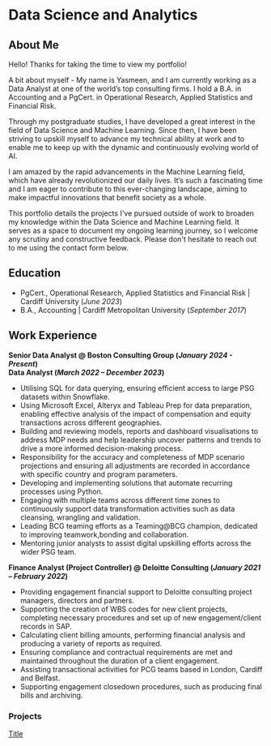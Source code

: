 # Data Science and Analytics

## About Me
Hello! Thanks for taking the time to view my portfolio!

A bit about myself - My name is Yasmeen, and I am currently working as a Data Analyst at one of the world’s top consulting firms. I hold a B.A. in Accounting and a PgCert. in Operational Research, Applied Statistics and Financial Risk. 

Through my postgraduate studies, I have developed a great interest in the field of Data Science and Machine Learning. Since then, I have been striving to upskill myself to advance my technical ability at work and to enable me to keep up with the dynamic and continuously evolving world of AI. 

I am amazed by the rapid advancements in the Machine Learning field, which have already revolutionized our daily lives. It’s such a fascinating time and I am eager to contribute to this ever-changing landscape, aiming to make impactful innovations that benefit society as a whole.

This portfolio details the projects I've pursued outside of work to broaden my knowledge within the Data Science and Machine Learning field. It serves as a space to document my ongoing learning journey, so I welcome any scrutiny and constructive feedback. Please don't hesitate to reach out to me using the contact form below.

## Education
- PgCert., Operational Research, Applied Statistics and Financial Risk | Cardiff University (_June 2023_)
- B.A., Accounting | Cardiff Metropolitan University (_September 2017_)

## Work Experience
**Senior Data Analyst @ Boston Consulting Group (_January 2024 - Present_)**
<br>**Data Analyst (_March 2022 – December 2023_)**
- Utilising SQL for data querying, ensuring efficient access to large PSG datasets within Snowflake.
- Using Microsoft Excel, Alteryx and Tableau Prep for data preparation, enabling effective analysis of the impact of compensation and equity transactions across different geographies.
- Building and reviewing models, reports and dashboard visualisations to address MDP needs and help leadership uncover patterns and trends to drive a more informed decision-making process.
- Responsibility for the accuracy and completeness of MDP scenario projections and ensuring all adjustments are recorded in accordance with specific country and program parameters.
- Developing and implementing solutions that automate recurring processes using Python.
- Engaging with multiple teams across different time zones to continuously support data transformation activities such as data cleansing, wrangling and validation.
- Leading BCG teaming efforts as a Teaming@BCG champion, dedicated to improving teamwork,bonding and collaboration.
- Mentoring junior analysts to assist digital upskilling efforts across the wider PSG team.

**Finance Analyst (Project Controller) @ Deloitte Consulting (_January 2021 – February 2022_)**
- Providing engagement financial support to Deloitte consulting project managers, directors and partners.
- Supporting the creation of WBS codes for new client projects, completing necessary procedures and set up of new engagement/client records in SAP.
- Calculating client billing amounts, performing financial analysis and producing a variety of reports as required.
- Ensuring compliance and contractual requirements are met and maintained throughout the duration of a client engagement.
- Assisting transactional activities for PCG teams based in London, Cardiff and Belfast.
- Supporting engagement closedown procedures, such as producing final bills and archiving.

### Projects
[Title](https://yasmeen-portfolio.squarespace.com/)
